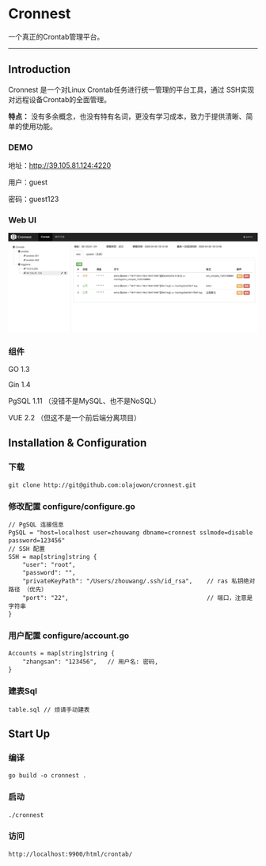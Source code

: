 # Cronnest
一个真正的Crontab管理平台。
***
## Introduction
Cronnest 是一个对Linux Crontab任务进行统一管理的平台工具，通过 SSH实现对远程设备Crontab的全面管理。

**特点：** 没有多余概念，也没有特有名词，更没有学习成本，致力于提供清晰、简单的使用功能。

### DEMO
地址：<http://39.105.81.124:4220>

用户：guest 

密码：guest123

### Web UI
![image](https://github.com/olajowon/exhibitions/blob/master/cronnest/crontab.png?raw=true)

### 组件
GO	1.3	

Gin 1.4

PgSQL 1.11 （没错不是MySQL、也不是NoSQL）

VUE	 2.2 （但这不是一个前后端分离项目）

## Installation & Configuration
### 下载
	git clone http://git@github.com:olajowon/cronnest.git

### 修改配置 configure/configure.go

	// PgSQL 连接信息
	PgSQL = "host=localhost user=zhouwang dbname=cronnest sslmode=disable password=123456"	
	// SSH 配置
	SSH = map[string]string {
		"user": "root",
		"password": "",
		"privateKeyPath": "/Users/zhouwang/.ssh/id_rsa",	// ras 私钥绝对路径 （优先）
		"port": "22",										// 端口，注意是字符串
	}
	
### 用户配置 configure/account.go
	Accounts = map[string]string {
		"zhangsan": "123456",	// 用户名: 密码,
	}
	
### 建表Sql
	table.sql // 烦请手动建表

## Start Up

### 编译 
	go build -o cronnest .
	
### 启动 
	./cronnest

### 访问
	http://localhost:9900/html/crontab/	

